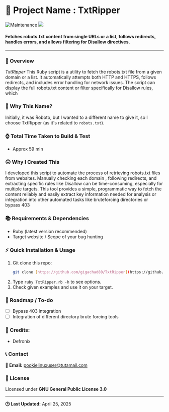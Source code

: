 
🚀 Project Name : TxtRipper
===============

![Maintenance](https://img.shields.io/badge/Maintained%3F-yes-purple.svg)
<a href="https://github.com/gigachad80/grep-backURLs/issues"><img src="https://img.shields.io/badge/contributions-welcome-brightgreen.svg?style=flat"></a>

#### Fetches robots.txt content from single URLs or a list, follows redirects, handles errors, and allows filtering for Disallow directives.

---

### 📌 Overview

 *_TxtRipper_* This Ruby script is a utility to fetch the robots.txt file from a given domain or a list. It automatically attempts both HTTP and HTTPS, follows redirects, and includes error handling for network issues. The script can display the full robots.txt content or filter specifically for Disallow rules, which 

### 🤔 Why This Name?

Initially, it was Roboto, but I wanted to a different name to give it, so I choose TxtRipper (as it's related to `robots.txt`).

### ⌚ Total Time Taken to Build & Test

- Approx 59 min

### 🙃 Why I Created This

I developed this script to automate the process of retrieving robots.txt files from websites. Manually checking each domain , following redirects, and extracting specific rules like Disallow can be time-consuming, especially for multiple targets. This tool provides a simple, programmatic way to fetch the content reliably and easily extract key information needed for analysis or integration into other automated tasks like bruteforcing directories or bypass 403

### 📚 Requirements & Dependencies

* Ruby (latest version recommended)
* Target website / Scope of your bug hunting

### ⚡ Quick Installation & Usage

1.  Git clone this repo:
    ```bash
    git clone [https://github.com/gigachad80/TxtRipper](https://github.com/gigchad80/TxtRipper)
    ```
2.  Type `ruby TxtRipper.rb -h` to see options.
3.  Check given examples and use it on your target.

### 📝 Roadmap / To-do

-   [ ] Bypass 403 integration
-   [ ] Integration of different directory brute forcing tools

### 💓 Credits:

* Defronix

### 📞 Contact

**📧 Email:** pookielinuxuser@tutamail.com

### 📄 License

Licensed under **GNU General Public License 3.0**

---

**🕒 Last Updated:** April 25, 2025
